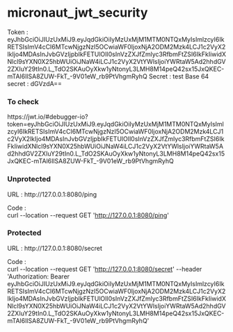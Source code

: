 # micronaut_jwt_security

Token : \
eyJhbGciOiJIUzUxMiJ9.eyJqdGkiOiIyMzUxMjM1MTM0NTQxMyIsImlzcyI6IkRETSIsImV4cCI6MTcwNjgzNzI5OCwiaWF0IjoxNjA2ODM2Mzk4LCJ1c2VyX2lkIjo4MDAsInJvbGVzIjpbIkFETUlOIl0sInVzZXJfZmlyc3RfbmFtZSI6IkFkIiwidXNlcl9sYXN0X25hbWUiOiJNaW4iLCJ1c2VyX2VtYWlsIjoiYWRtaW5Ad2hhdGV2ZXIuY29tIn0.L_TdO2SKAuOyXkw1yNtonyL3LMH8M14peQ42sx15JxQKEC-mTAl6IlSA8ZUW-FkT_-9V01eW_rb9PtVhgmRyhQ
Secret : test 
Base 64 secret : dGVzdA==

<h3>To check</h3>
https://jwt.io/#debugger-io?token=eyJhbGciOiJIUzUxMiJ9.eyJqdGkiOiIyMzUxMjM1MTM0NTQxMyIsImlzcyI6IkRETSIsImV4cCI6MTcwNjgzNzI5OCwiaWF0IjoxNjA2ODM2Mzk4LCJ1c2VyX2lkIjo4MDAsInJvbGVzIjpbIkFETUlOIl0sInVzZXJfZmlyc3RfbmFtZSI6IkFkIiwidXNlcl9sYXN0X25hbWUiOiJNaW4iLCJ1c2VyX2VtYWlsIjoiYWRtaW5Ad2hhdGV2ZXIuY29tIn0.L_TdO2SKAuOyXkw1yNtonyL3LMH8M14peQ42sx15JxQKEC-mTAl6IlSA8ZUW-FkT_-9V01eW_rb9PtVhgmRyhQ

<h3>Unprotected</h3>
URL : http://127.0.0.1:8080/ping

Code : \
curl --location --request GET 'http://127.0.0.1:8080/ping'

<H3>Protected</h3>
URL : http://127.0.0.1:8080/secret

Code : \
curl --location --request GET 'http://127.0.0.1:8080/secret'
--header 'Authorization: Bearer eyJhbGciOiJIUzUxMiJ9.eyJqdGkiOiIyMzUxMjM1MTM0NTQxMyIsImlzcyI6IkRETSIsImV4cCI6MTcwNjgzNzI5OCwiaWF0IjoxNjA2ODM2Mzk4LCJ1c2VyX2lkIjo4MDAsInJvbGVzIjpbIkFETUlOIl0sInVzZXJfZmlyc3RfbmFtZSI6IkFkIiwidXNlcl9sYXN0X25hbWUiOiJNaW4iLCJ1c2VyX2VtYWlsIjoiYWRtaW5Ad2hhdGV2ZXIuY29tIn0.L_TdO2SKAuOyXkw1yNtonyL3LMH8M14peQ42sx15JxQKEC-mTAl6IlSA8ZUW-FkT_-9V01eW_rb9PtVhgmRyhQ'


